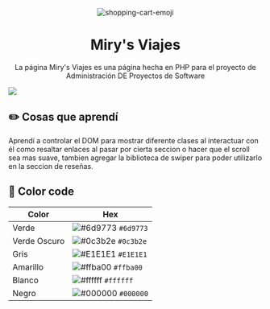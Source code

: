 <p align="center">
<img src="https://img.icons8.com/?size=55&id=pcSCt7XWItpW&format=png&color=000000" alt="shopping-cart-emoji">

</p>
<h1 align="center">Miry's Viajes</h1>
<p align="center">La página Miry's Viajes es una página hecha en PHP para el proyecto de Administración DE Proyectos de Software</p>

<img src="src/img/website.png">

## ✏️ Cosas que aprendí

Aprendí a controlar el DOM para mostrar diferente clases al interactuar con él como resaltar enlaces al pasar por cierta seccion o hacer que el scroll sea mas suave, tambien agregar la biblioteca de swiper para poder utilizarlo en la seccion de reseñas.

## 🎨 Color code

| Color           | Hex                                                                |
| ----------------|--------------------------------------------------------------------|
| Verde           | ![#6d9773](https://via.placeholder.com/10/6d9773?text=+) `#6d9773` |
| Verde Oscuro    | ![#0c3b2e](https://via.placeholder.com/10/0c3b2e?text=+) `#0c3b2e` |
| Gris            | ![#E1E1E1](https://via.placeholder.com/10/E1E1E1?text=+) `#E1E1E1` |
| Amarillo        | ![#ffba00](https://via.placeholder.com/10/ffba00?text=+) `#ffba00` |
| Blanco          | ![#ffffff](https://via.placeholder.com/10/ffffff?text=+) `#ffffff` |
| Negro           | ![#000000](https://via.placeholder.com/10/000000?text=+) `#000000` |
